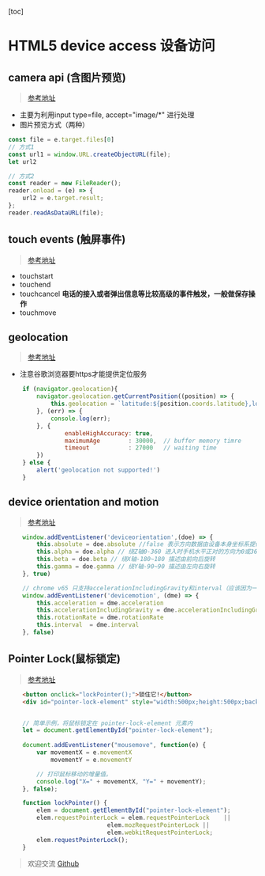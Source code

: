 [toc]
# HTML5 device access 设备访问

## camera api (含图片预览)
> [参考地址](https://developer.mozilla.org/en-US/docs/Archive/B2G_OS/API/Camera_API/Introduction)

- 主要为利用input type=file, accept="image/*" 进行处理
- 图片预览方式（两种）

```js   
const file = e.target.files[0]
// 方式1 
const url1 = window.URL.createObjectURL(file);
let url2

// 方式2
const reader = new FileReader();
reader.onload = (e) => {
    url2 = e.target.result;
};
reader.readAsDataURL(file);
``` 

## touch events (触屏事件)
> [参考地址](https://developer.mozilla.org/en-US/docs/Web/API/Touch_events)

- touchstart
- touchend
- touchcancel **电话的接入或者弹出信息等比较高级的事件触发，一般做保存操作**
- touchmove

## geolocation 
> [参考地址](https://developer.mozilla.org/en-US/docs/Web/API/Geolocation/Using_geolocation)

- 注意谷歌浏览器要https才能提供定位服务

```js
    if (navigator.geolocation){
        navigator.geolocation.getCurrentPosition((position) => {
            this.geolocation = `latitude:${position.coords.latitude},longitude:${position.coords.longitude}`
        }, (err) => {
            console.log(err);
        }, {
                enableHighAccuracy: true, 
                maximumAge        : 30000,  // buffer memory timre
                timeout           : 27000   // waiting time 
        })
    } else {
        alert('geolocation not supported!')
    }
```

## device orientation and motion
> [参考地址](https://developer.mozilla.org/en-US/docs/Web/API/Detecting_device_orientation)

```js
    window.addEventListener('deviceorientation',(doe) => {
        this.absolute = doe.absolute //false 表示方向数据由设备本身坐标系提供
        this.alpha = doe.alpha // 绕Z轴0-360 进入时手机水平正对的方向为0或360
        this.beta = doe.beta // 绕X轴-180~180 描述由前向后旋转
        this.gamma = doe.gamma // 绕Y轴-90~90 描述由左向右旋转
    }, true)

    // chrome v65 只支持accelerationIncludingGravity和interval（应该因为一些限制没有找到），其它浏览器最新版基本都支持
    window.addEventListener('devicemotion', (dme) => {
        this.acceleration = dme.acceleration
        this.accelerationIncludingGravity = dme.accelerationIncludingGravity
        this.rotationRate = dme.rotationRate
        this.interval  = dme.interval 
    }, false)
```

## Pointer Lock(鼠标锁定)
> [参考地址](https://developer.mozilla.org/en-US/docs/Web/API/Pointer_Lock_API)

```html
    <button onclick="lockPointer();">锁住它!</button>
    <div id="pointer-lock-element" style="width:500px;height:500px;background-color: red"></div>
```

```js

    // 简单示例，将鼠标锁定在 pointer-lock-element 元素内
    let = document.getElementById("pointer-lock-element");
    
    document.addEventListener("mousemove", function(e) {
        var movementX = e.movementX 
            movementY = e.movementY

        // 打印鼠标移动的增量值。
        console.log("X=" + movementX, "Y=" + movementY);
    }, false);

    function lockPointer() {
        elem = document.getElementById("pointer-lock-element");
        elem.requestPointerLock = elem.requestPointerLock    ||
                            elem.mozRequestPointerLock ||
                            elem.webkitRequestPointerLock;
        elem.requestPointerLock();
    }
```

> 欢迎交流 [Github](https://github.com/NameHewei/blog-note)
